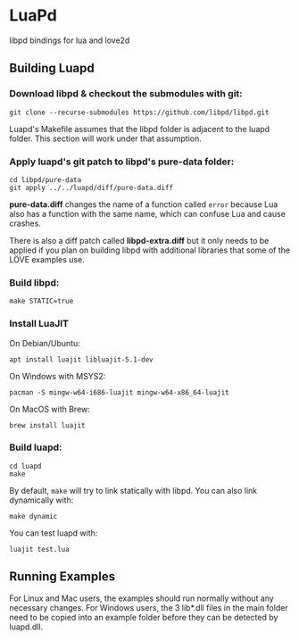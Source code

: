 # LuaPd
libpd bindings for lua and love2d

## Building Luapd

### Download libpd & checkout the submodules with git:

    git clone --recurse-submodules https://github.com/libpd/libpd.git

Luapd's Makefile assumes that the libpd folder is adjacent to the luapd folder. This section will work under that assumption.

### Apply luapd's git patch to libpd's pure-data folder:

    cd libpd/pure-data
    git apply ../../luapd/diff/pure-data.diff

**pure-data.diff** changes the name of a function called `error` because Lua also has a function with the same name, which can confuse Lua and cause crashes.

There is also a diff patch called **libpd-extra.diff** but it only needs to be applied if you plan on building libpd with additional libraries that some of the LÖVE examples use.

### Build libpd:

    make STATIC=true

### Install LuaJIT

On Debian/Ubuntu:

    apt install luajit libluajit-5.1-dev

On Windows with MSYS2:

    pacman -S mingw-w64-i686-luajit mingw-w64-x86_64-luajit

On MacOS with Brew:

    brew install luajit

### Build luapd:

    cd luapd
    make

By default, `make` will try to link statically with libpd. You can also link dynamically with:

    make dynamic

You can test luapd with:

    luajit test.lua

## Running Examples

For Linux and Mac users, the examples should run normally without any necessary changes.
For Windows users, the 3 lib\*.dll files in the main folder need to be copied into an example folder before they can be detected by luapd.dll.
